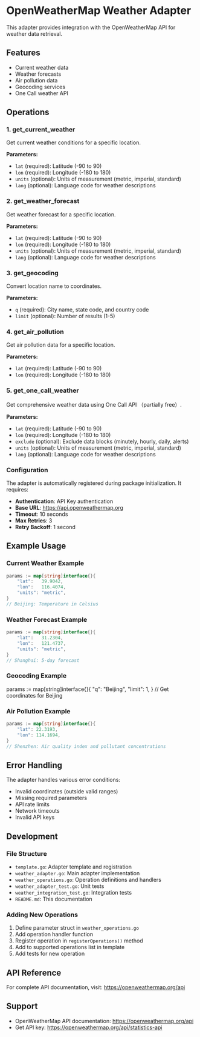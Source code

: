 # OpenWeatherMap Weather Adapter

This adapter provides integration with the OpenWeatherMap API for weather data retrieval.

## Features

- Current weather data
- Weather forecasts
- Air pollution data
- Geocoding services
- One Call weather API

## Operations

### 1. get_current_weather

Get current weather conditions for a specific location.

**Parameters:**

- `lat` (required): Latitude (-90 to 90)
- `lon` (required): Longitude (-180 to 180)
- `units` (optional): Units of measurement (metric, imperial, standard)
- `lang` (optional): Language code for weather descriptions

### 2. get_weather_forecast

Get weather forecast for a specific location.

**Parameters:**

- `lat` (required): Latitude (-90 to 90)
- `lon` (required): Longitude (-180 to 180)
- `units` (optional): Units of measurement (metric, imperial, standard)
- `lang` (optional): Language code for weather descriptions

### 3. get_geocoding

Convert location name to coordinates.

**Parameters:**

- `q` (required): City name, state code, and country code
- `limit` (optional): Number of results (1-5)

### 4. get_air_pollution

Get air pollution data for a specific location.

**Parameters:**

- `lat` (required): Latitude (-90 to 90)
- `lon` (required): Longitude (-180 to 180)

### 5. get_one_call_weather 

Get comprehensive weather data using One Call API （partially free）.

**Parameters:**

- `lat` (required): Latitude (-90 to 90)
- `lon` (required): Longitude (-180 to 180)
- `exclude` (optional): Exclude data blocks (minutely, hourly, daily, alerts)
- `units` (optional): Units of measurement (metric, imperial, standard)
- `lang` (optional): Language code for weather descriptions

### Configuration

The adapter is automatically registered during package initialization. It requires:

- **Authentication**: API Key authentication
- **Base URL**: https://api.openweathermap.org
- **Timeout**: 10 seconds
- **Max Retries**: 3
- **Retry Backoff**: 1 second

## Example Usage

### Current Weather Example

```go
params := map[string]interface{}{
    "lat":   39.9042,
    "lon":   116.4074,
    "units": "metric",
}
// Beijing: Temperature in Celsius
```

### Weather Forecast Example

```go
params := map[string]interface{}{
    "lat":   31.2304,
    "lon":   121.4737,
    "units": "metric",
}
// Shanghai: 5-day forecast
```

### Geocoding Example

params := map[string]interface{}{
    "q":     "Beijing",
    "limit": 1,
}
// Get coordinates for Beijing

### Air Pollution Example

```go
params := map[string]interface{}{
    "lat": 22.3193,
    "lon": 114.1694,
}
// Shenzhen: Air quality index and pollutant concentrations
```

## Error Handling

The adapter handles various error conditions:

- Invalid coordinates (outside valid ranges)
- Missing required parameters
- API rate limits
- Network timeouts
- Invalid API keys

## Development

### File Structure

- `template.go`: Adapter template and registration
- `weather_adapter.go`: Main adapter implementation
- `weather_operations.go`: Operation definitions and handlers
- `weather_adapter_test.go`: Unit tests
- `weather_integration_test.go`: Integration tests
- `README.md`: This documentation

### Adding New Operations

1. Define parameter struct in `weather_operations.go`
2. Add operation handler function
3. Register operation in `registerOperations()` method
4. Add to supported operations list in template
5. Add tests for new operation

## API Reference

For complete API documentation, visit: https://openweathermap.org/api

## Support

- OpenWeatherMap API documentation: https://openweathermap.org/api
- Get API key: https://openweathermap.org/api/statistics-api

